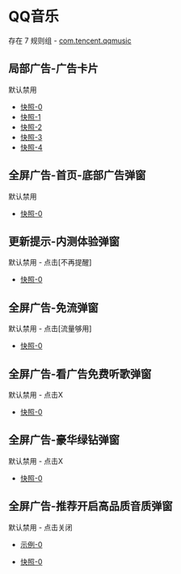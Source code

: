 # QQ音乐

存在 7 规则组 - [com.tencent.qqmusic](/src/apps/com.tencent.qqmusic.ts)

## 局部广告-广告卡片

默认禁用

- [快照-0](https://i.gkd.li/i/13985169)
- [快照-1](https://i.gkd.li/i/13206534)
- [快照-2](https://i.gkd.li/i/13797001)
- [快照-3](https://i.gkd.li/i/13206982)
- [快照-4](https://i.gkd.li/i/13218134)

## 全屏广告-首页-底部广告弹窗

默认禁用

- [快照-0](https://i.gkd.li/i/13115121)

## 更新提示-内测体验弹窗

默认禁用 - 点击[不再提醒]

- [快照-0](https://i.gkd.li/i/13178485)

## 全屏广告-免流弹窗

默认禁用 - 点击[流量够用]

- [快照-0](https://i.gkd.li/i/13197868)

## 全屏广告-看广告免费听歌弹窗

默认禁用 - 点击X

- [快照-0](https://i.gkd.li/i/13806773)

## 全屏广告-豪华绿钻弹窗

默认禁用 - 点击X

- [快照-0](https://i.gkd.li/i/13806782)

## 全屏广告-推荐开启高品质音质弹窗

默认禁用 - 点击关闭

- [示例-0](https://m.gkd.li/57941037/5efa87c2-5097-4c3f-b36d-2cb3bb768e8a)

- [快照-0](https://i.gkd.li/i/14549936)
